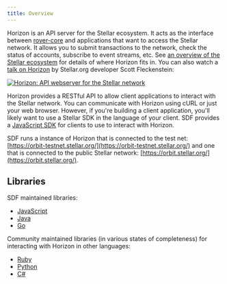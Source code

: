 ```yaml
---
title: Overview
---
```


Horizon is an API server for the Stellar ecosystem.  It acts as the interface between [rover-core](https://github.com/stellar/rover-core) and applications that want to access the Stellar network. It allows you to submit transactions to the network, check the status of accounts, subscribe to event streams, etc. See [an overview of the Stellar ecosystem](https://www.stellar.org/developers/guides/) for details of where Horizon fits in. You can also watch a [talk on Horizon](https://www.youtube.com/watch?v=AtJ-f6Ih4A4) by Stellar.org developer Scott Fleckenstein:

[![Horizon: API webserver for the Stellar network](https://img.youtube.com/vi/AtJ-f6Ih4A4/sddefault.jpg "Horizon: API webserver for the Stellar network")](https://www.youtube.com/watch?v=AtJ-f6Ih4A4)

Horizon provides a RESTful API to allow client applications to interact with the Stellar network. You can communicate with Horizon using cURL or just your web browser. However, if you're building a client application, you'll likely want to use a Stellar SDK in the language of your client.
SDF provides a [JavaScript SDK](https://www.stellar.org/developers/js-rover-sdk/learn/index.html) for clients to use to interact with Horizon.

SDF runs a instance of Horizon that is connected to the test net: [https://orbit-testnet.stellar.org/](https://orbit-testnet.stellar.org/) and one that is connected to the public Stellar network:
[https://orbit.stellar.org/](https://orbit.stellar.org/).

## Libraries

SDF maintained libraries:<br />
- [JavaScript](https://github.com/stellar/js-rover-sdk)
- [Java](https://github.com/stellar/java-rover-sdk)
- [Go](https://github.com/stellar/go)

Community maintained libraries (in various states of completeness) for interacting with Horizon in other languages:<br>
- [Ruby](https://github.com/stellar/ruby-rover-sdk)
- [Python](https://github.com/StellarCN/py-rover-base)
- [C#](https://github.com/QuantozTechnology/csharp-rover-base)
